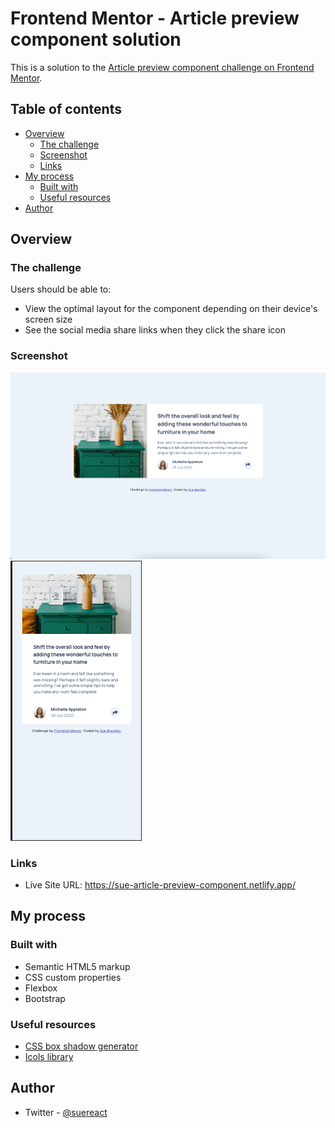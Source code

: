 # Frontend Mentor - Article preview component solution

This is a solution to the [Article preview component challenge on Frontend Mentor](https://www.frontendmentor.io/challenges/article-preview-component-dYBN_pYFT). 

## Table of contents

- [Overview](#overview)
  - [The challenge](#the-challenge)
  - [Screenshot](#screenshot)
  - [Links](#links)
- [My process](#my-process)
  - [Built with](#built-with)
  - [Useful resources](#useful-resources)
- [Author](#author)

## Overview

### The challenge

Users should be able to:

- View the optimal layout for the component depending on their device's screen size
- See the social media share links when they click the share icon

### Screenshot

![](./screenshot-desktop.png)
![](./screenshot-mobile.png)

### Links

- Live Site URL: https://sue-article-preview-component.netlify.app/

## My process

### Built with

- Semantic HTML5 markup
- CSS custom properties
- Flexbox
- Bootstrap

### Useful resources

- [CSS box shadow generator](https://generators.shecodes.io/css-box-shadow-generator)
- [Icols library](https://fontawesome.com/icons/)

## Author

- Twitter - [@suereact](https://www.twitter.com/)
